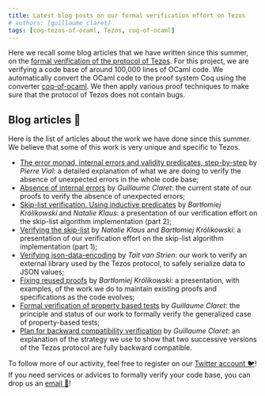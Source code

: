 ```yaml
---
title: Latest blog posts on our formal verification effort on Tezos
# authors: [guillaume_claret]
tags: [coq-tezos-of-ocaml, Tezos, coq-of-ocaml]
---
```


Here we recall some blog articles that we have written since this summer, on the [formal verification of the protocol of Tezos](https://formal-land.gitlab.io/coq-tezos-of-ocaml/). For this project, we are verifying a code base of around 100,000 lines of OCaml code. We automatically convert the OCaml code to the proof system Coq using the converter [coq-of-ocaml](https://github.com/formal-land/coq-of-ocaml). We then apply various proof techniques to make sure that the protocol of Tezos does not contain bugs.

<!-- truncate -->

## Blog articles 📝
Here is the list of articles about the work we have done since this summer. We believe that some of this work is very unique and specific to Tezos.

* [The error monad, internal errors and validity predicates, step-by-step](https://formal-land.gitlab.io/coq-tezos-of-ocaml/blog/2022/12/12/internal-errors-step-by-step/) by *Pierre Vial*: a detailed explanation of what we are doing to verify the absence of unexpected errors in the whole code base;
* [Absence of internal errors](https://formal-land.gitlab.io/coq-tezos-of-ocaml/blog/2022/10/18/absence-of-internal-errors/) by *Guillaume Claret*: the current state of our proofs to verify the absence of unexpected errors;
* [Skip-list verification. Using inductive predicates](https://formal-land.gitlab.io/coq-tezos-of-ocaml/blog/2022/10/03/verifying-the-skip-list-inductive-predicates/) by *Bartłomiej Królikowski* and *Natalie Klaus*: a presentation of our verification effort on the skip-list algorithm implementation (part 2);
* [Verifying the skip-list](https://formal-land.gitlab.io/coq-tezos-of-ocaml/blog/2022/10/03/verifying-the-skip-list/) by *Natalie Klaus* and *Bartłomiej Królikowski*: a presentation of our verification effort on the skip-list algorithm implementation (part 1);
* [Verifying json-data-encoding](https://formal-land.gitlab.io/coq-tezos-of-ocaml/blog/2022/08/15/verify-json-data-encoding/) by *Tait van Strien*: our work to verify an external library used by the Tezos protocol, to safely serialize data to JSON values;
* [Fixing reused proofs](https://formal-land.gitlab.io/coq-tezos-of-ocaml/blog/2022/07/19/fixing-proofs/) by *Bartłomiej Królikowski*: a presentation, with examples, of the work we do to maintain existing proofs and specifications as the code evolves;
* [Formal verification of property based tests](https://formal-land.gitlab.io/coq-tezos-of-ocaml/blog/2022/06/07/formal-verification-of-property-based-tests/) by *Guillaume Claret*: the principle and status of our work to formally verify the generalized case of property-based tests;
* [Plan for backward compatibility verification](https://formal-land.gitlab.io/coq-tezos-of-ocaml/blog/2022/06/02/plan-backward-compatibility) by *Guillaume Claret*: an explanation of the strategy we use to show that two successive versions of the Tezos protocol are fully backward compatible.

To follow more of our activity, feel free to register on our [Twitter account 🐦](https://twitter.com/FormalLand)! If you need services or advices to formally verify your code base, you can drop us an [email 📧](mailto:&#099;&#111;&#110;&#116;&#097;&#099;&#116;&#064;formal&#046;&#108;&#097;&#110;&#100;)!
